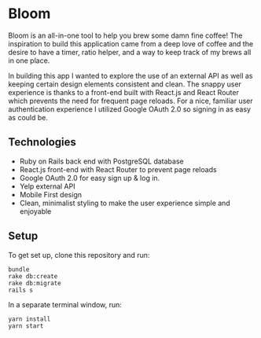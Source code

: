 # Bloom
Bloom is an all-in-one tool to help you brew some damn fine coffee! The inspiration to build this application came from a deep love of coffee and the desire to have a timer, ratio helper, and a way to keep track of my brews all in one place.

In building this app I wanted to explore the use of an external API as well as keeping certain design elements consistent and clean. The snappy user experience is thanks to a front-end built with React.js and React Router which prevents the need for frequent page reloads. For a nice, familiar user authentication experience I utilized Google OAuth 2.0 so signing in as easy as could be.

## Technologies
* Ruby on Rails back end with PostgreSQL database
* React.js front-end with React Router to prevent page reloads
* Google OAuth 2.0 for easy sign up & log in.
* Yelp external API
* Mobile First design
* Clean, minimalist styling to make the user experience simple and enjoyable

## Setup
To get set up, clone this repository and run:
```
bundle
rake db:create
rake db:migrate
rails s
```

In a separate terminal window, run:
```
yarn install
yarn start
```
